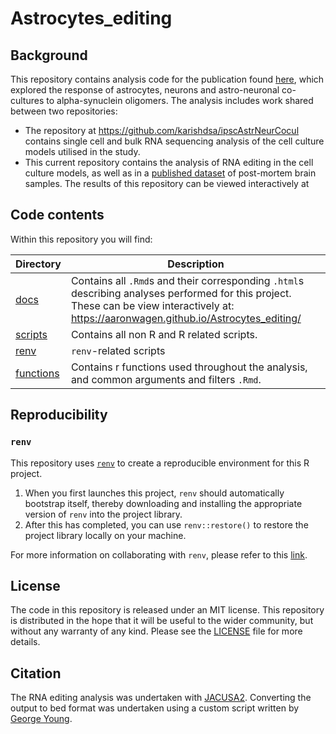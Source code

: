 
<!-- README.md is generated from README.Rmd. Please edit that file -->
<!-- badges: start -->
<!-- badges: end -->

# Astrocytes_editing

## Background

This repository contains analysis code for the publication found
[here](), which explored the response of astrocytes, neurons and
astro-neuronal co-cultures to alpha-synuclein oligomers. The analysis
includes work shared between two repositories:

- The repository at <https://github.com/karishdsa/ipscAstrNeurCocul>
  contains single cell and bulk RNA sequencing analysis of the cell
  culture models utilised in the study.
- This current repository contains the analysis of RNA editing in the
  cell culture models, as well as in a [published
  dataset](https://link.springer.com/article/10.1007/s00401-021-02343-x)
  of post-mortem brain samples. The results of this repository can be
  viewed interactively at

## Code contents

Within this repository you will find:

| Directory                   | Description                                                                                                                                                                                  |
|-----------------------------|----------------------------------------------------------------------------------------------------------------------------------------------------------------------------------------------|
| [docs](docs)                | Contains all `.Rmd`s and their corresponding `.html`s describing analyses performed for this project. These can be view interactively at: <https://aaronwagen.github.io/Astrocytes_editing/> |
| [scripts](scripts)          | Contains all non R and R related scripts.                                                                                                                                                    |
| [renv](renv)                | `renv`-related scripts                                                                                                                                                                       |
| [functions](functions_args) | Contains r functions used throughout the analysis, and common arguments and filters `.Rmd`.                                                                                                  |

## Reproducibility

<!-- Modify selection below depending on how package dependencies have been managed. -->

### `renv`

<!-- Consider using renv for reproducibility. Delete this section if you will not be doing this. -->

This repository uses [`renv`](https://rstudio.github.io/renv/index.html)
to create a reproducible environment for this R project.

1.  When you first launches this project, `renv` should automatically
    bootstrap itself, thereby downloading and installing the appropriate
    version of `renv` into the project library.
2.  After this has completed, you can use `renv::restore()` to restore
    the project library locally on your machine.

For more information on collaborating with `renv`, please refer to this
[link](https://rstudio.github.io/renv/articles/collaborating.html).

## License

The code in this repository is released under an MIT license. This
repository is distributed in the hope that it will be useful to the
wider community, but without any warranty of any kind. Please see the
[LICENSE](LICENSE) file for more details.

## Citation

The RNA editing analysis was undertaken with
[JACUSA2](https://github.com/dieterich-lab/JACUSA2). Converting the
output to bed format was undertaken using a custom script written by
[George
Young](https://www.linkedin.com/in/george-young-6153a11bb/?originalSubdomain=uk).

